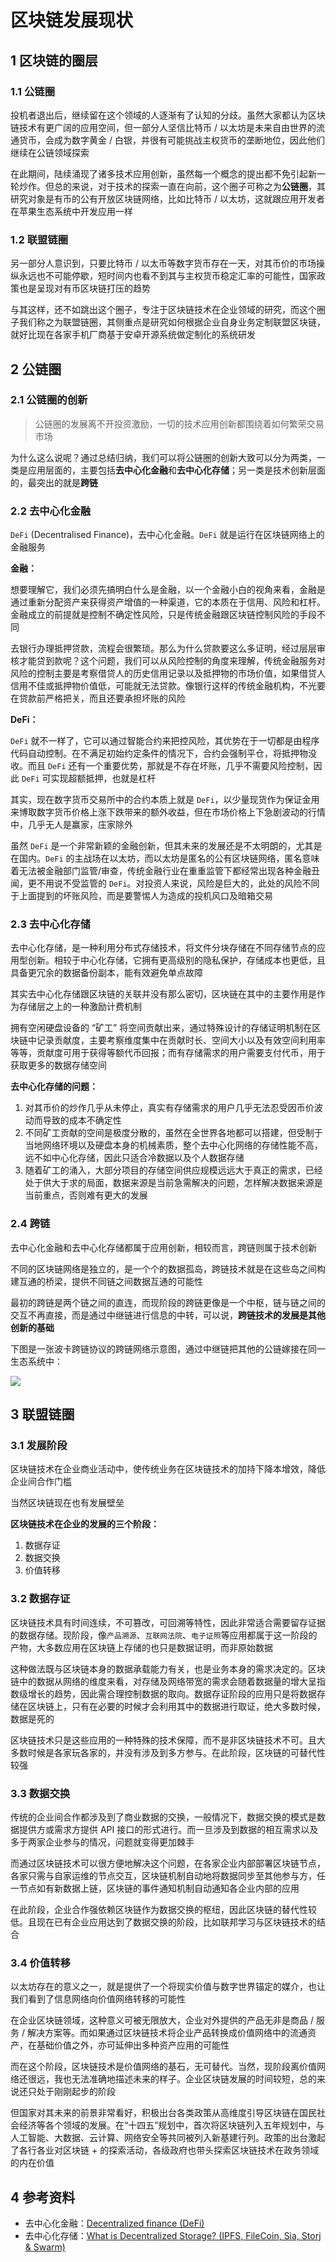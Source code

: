 # 区块链发展现状

## 1 区块链的圈层

### 1.1 公链圈

投机者退出后，继续留在这个领域的人逐渐有了认知的分歧。虽然大家都认为区块链技术有更广阔的应用空间，但一部分人坚信比特币 / 以太坊是未来自由世界的流通货币，会成为数字黄金 / 白银，并很有可能挑战主权货币的垄断地位，因此他们继续在公链领域探索

在此期间，陆续涌现了诸多技术应用创新，虽然每一个概念的提出都不免引起新一轮炒作。但总的来说，对于技术的探索一直在向前，这个圈子可称之为**公链圈**，其研究对象是有币的公有开放区块链网络，比如比特币 / 以太坊，这就跟应用开发者在苹果生态系统中开发应用一样

### 1.2 联盟链圈

另一部分人意识到，只要比特币 / 以太币等数字货币存在一天，对其币价的市场操纵永远也不可能停歇，短时间内也看不到其与主权货币稳定汇率的可能性，国家政策也是呈现对有币区块链打压的趋势

与其这样，还不如跳出这个圈子，专注于区块链技术在企业领域的研究，而这个圈子我们称之为联盟链圈，其侧重点是研究如何根据企业自身业务定制联盟区块链，就好比现在各家手机厂商基于安卓开源系统做定制化的系统研发

## 2 公链圈

### 2.1 公链圈的创新

> 公链圈的发展离不开投资激励，一切的技术应用创新都围绕着如何繁荣交易市场

为什么这么说呢？通过总结归纳，我们可以将公链圈的创新大致可以分为两类，一类是应用层面的，主要包括**去中心化金融**和**去中心化存储**；另一类是技术创新层面的，最突出的就是**跨链**

### 2.2 去中心化金融

`DeFi` (Decentralised Finance)，去中心化金融。`DeFi` 就是运行在区块链网络上的金融服务

**金融：**

想要理解它，我们必须先搞明白什么是金融，以一个金融小白的视角来看，金融是通过重新分配资产来获得资产增值的一种渠道，它的本质在于信用、风险和杠杆。金融成立的前提就是控制不确定性风险，只是传统金融跟区块链控制风险的手段不同

去银行办理抵押贷款，流程会很繁琐。那么为什么贷款要这么多证明，经过层层审核才能贷到款呢？这个问题，我们可以从风险控制的角度来理解，传统金融服务对风险的控制主要是考察借贷人的历史信用记录以及抵押物的市场价值，如果借贷人信用不佳或抵押物价值低，可能就无法贷款。像银行这样的传统金融机构，不光要在贷款前严格把关，而且还要承担坏账的风险

**DeFi：**

`DeFi` 就不一样了，它可以通过智能合约来把控风险，其优势在于一切都是由程序代码自动控制。在不满足初始约定条件的情况下，合约会强制平仓，将抵押物没收。而且 `DeFi` 还有一个重要优势，那就是不存在坏账，几乎不需要风险控制，因此 `DeFi` 可实现超额抵押，也就是杠杆

其实，现在数字货币交易所中的合约本质上就是 `DeFi`，以少量现货作为保证金用来博取数字货币价格上涨下跌带来的额外收益，但在市场价格上下急剧波动的行情中，几乎无人是赢家，庄家除外

虽然 `DeFi` 是一个非常新颖的金融创新，但其未来的发展还是不太明朗的，尤其是在国内。`DeFi` 的主战场在以太坊，而以太坊是匿名的公有区块链网络，匿名意味着无法被金融部门监管/审查，传统金融行业在重重监管下都经常出现各种金融丑闻，更不用说不受监管的 `DeFi`。对投资人来说，风险是巨大的，此处的风险不同于上面提到的坏账风险，而是要警惕人为造成的投机风口及暗箱交易

### 2.3 去中心化存储

去中心化存储，是一种利用分布式存储技术，将文件分块存储在不同存储节点的应用型创新。相较于中心化存储，它拥有更高级别的隐私保护，存储成本也更低，且具备更冗余的数据备份副本，能有效避免单点故障

其实去中心化存储跟区块链的关联并没有那么密切，区块链在其中的主要作用是作为存储层之上的一种激励计费机制

拥有空闲硬盘设备的 “矿工” 将空间贡献出来，通过特殊设计的存储证明机制在区块链中记录贡献度，主要考察维度集中在贡献时长、空间大小以及有效空间利用率等等，贡献度可用于获得等额代币回报；而有存储需求的用户需要支付代币，用于获取更多的数据存储空间

**去中心化存储的问题：**

1. 对其币价的炒作几乎从未停止，真实有存储需求的用户几乎无法忍受因币价波动而导致的成本不确定性
1. 不同矿工贡献的空间是极度分散的，虽然在全世界各地都可以搭建，但受制于当地网络环境以及硬盘本身的机械素质，整个去中心化网络的存储性能不高，远不如中心化存储，因此只适合冷数据以及个人数据存储
1. 随着矿工的涌入，大部分项目的存储空间供应规模远远大于真正的需求，已经处于供大于求的局面，数据来源是当前急需解决的问题，怎样解决数据来源是当前重点，否则难有更大的发展

### 2.4 跨链

去中心化金融和去中心化存储都属于应用创新，相较而言，跨链则属于技术创新

不同的区块链网络是独立的，是一个个的数据孤岛，跨链技术就是在这些岛之间构建互通的桥梁，提供不同链之间数据互通的可能性

最初的跨链是两个链之间的直连，而现阶段的跨链更像是一个中枢，链与链之间的交互不再直接，而是通过中继链进行信息的中转，可以说，**跨链技术的发展是其他创新的基础**

下图是一张波卡跨链协议的跨链网络示意图，通过中继链把其他的公链嫁接在同一生态系统中：

![](../images/2-current_20210909155646.png)

## 3 联盟链圈

### 3.1 发展阶段

区块链技术在企业商业活动中，使传统业务在区块链技术的加持下降本增效，降低企业间合作门槛

当然区块链现在也有发展壁垒

**区块链技术在企业的发展的三个阶段：**

1. 数据存证
1. 数据交换
1. 价值转移

### 3.2 数据存证

区块链技术具有时间连续，不可篡改，可回溯等特性，因此非常适合需要留存证据的数据存储。现阶段，像`产品溯源`、`互联网法院`、`电子证照`等应用都属于这一阶段的产物，大多数应用在区块链上存储的也只是数据证明，而非原始数据

这种做法既与区块链本身的数据承载能力有关，也是业务本身的需求决定的。区块链中的数据从网络的维度来看，对存储及网络带宽的需求会随着数据量的增大呈指数级增长的趋势，因此需合理控制数据的取向。数据存证阶段的应用只是将数据存储在区块链上，只有在必要的时候才会利用其中的数据进行取证，绝大多数时候，数据是死的

区块链技术只是这些应用的一种特殊的技术保障，而不是非区块链技术不可。且大多数时候是各家玩各家的，并没有涉及到多方参与。在此阶段，区块链的可替代性较强

### 3.3 数据交换

传统的企业间合作都涉及到了商业数据的交换，一般情况下，数据交换的模式是数据提供方或需求方提供 API 接口的形式进行。而一旦涉及到数据的相互需求以及多于两家企业参与的情况，问题就变得更加棘手

而通过区块链技术可以很方便地解决这个问题，在各家企业内部部署区块链节点，各家只需与自家运维的节点交互，区块链机制自动地将数据同步至其他参与方，任一节点如有新数据上链，区块链的事件通知机制自动通知各企业内部的应用

在此阶段，企业合作强依赖区块链作为数据交换的枢纽，因此区块链的替代性较低。且现在已有企业应用达到了数据交换的阶段，比如联邦学习与区块链技术的结合

### 3.4 价值转移

以太坊存在的意义之一，就是提供了一个将现实价值与数字世界锚定的媒介，也让我们看到了信息网络向价值网络转移的可能性

在企业区块链领域，这种意义可被无限放大，企业对外提供的产品无非是商品 / 服务 / 解决方案等。而如果通过区块链技术将企业产品转换成价值网络中的流通资产，在基础价值之外，亦可延伸出多种资产应用的可能性

而在这个阶段，区块链技术是价值网络的基石，无可替代。当然，现阶段离价值网络还很远，我也无法准确地描述未来的样子。企业区块链发展的时间较短，总的来说还只处于刚刚起步的阶段

但国家对其未来的前景非常看好，积极出台各类政策从高维度引导区块链在国民社会经济等各个领域的发展。在“十四五”规划中，首次将区块链列入五年规划中，与人工智能、大数据、云计算、网络安全等共同被列入新基建行列。政策的出台激起了各行各业对区块链 + 的探索活动，各级政府也带头探索区块链技术在政务领域的内在价值

## 4 参考资料

- 去中心化金融：[Decentralized finance (DeFi)](https://ethereum.org/en/defi/)
- 去中心化存储：[What is Decentralized Storage? (IPFS, FileCoin, Sia, Storj & Swarm)](https://medium.com/bitfwd/what-is-decentralised-storage-ipfs-filecoin-sia-storj-swarm-5509e476995f)
